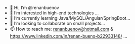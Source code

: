 - 👋 Hi, I’m @renanbuenov
- 👀 I’m interested in high-end technologies ...
- 🌱 I’m currently learning Java/MySQL/Angular/SpringBoot...
- 💞️ I’m looking to collaborate on small projects...
- 📫 How to reach me: renanbuenov@hotmail.com & https://www.linkedin.com/in/renan-bueno-b22933148/ ...

